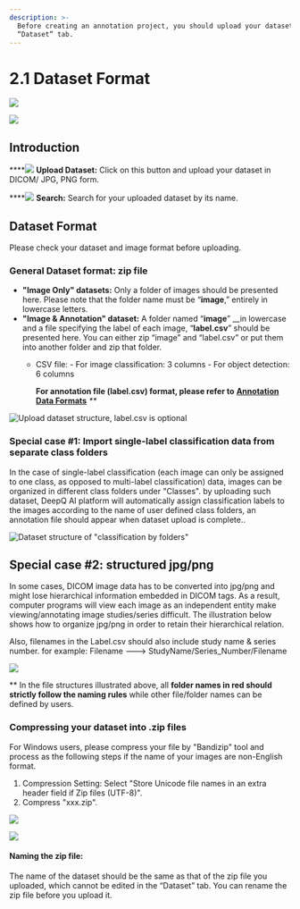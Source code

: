 ```yaml
---
description: >-
  Before creating an annotation project, you should upload your dataset in the
  “Dataset” tab.
---
```


# 2.1 Dataset Format

![](../.gitbook/assets/2-1-000001%20%281%29.png)

![](../.gitbook/assets/2-1-000002.png)

## **Introduction**

\*\*\*\*![](../.gitbook/assets/image%20%2822%29.png) **Upload Dataset:** Click on this button and upload your dataset in DICOM/ JPG, PNG form.

\*\*\*\*![](../.gitbook/assets/image%20%289%29.png) **Search:** Search for your uploaded dataset by its name.

## Dataset Format

Please check your dataset and image format before uploading.

### General Dataset format: zip file

* **"Image Only" datasets:**  Only a folder of images should be presented here. Please note that the folder name must be “**image**,” entirely in lowercase letters.    
* **"Image & Annotation" dataset:** A folder named “**image**” \_\_in lowercase and a file specifying the label of each image, “**label.csv**” should be presented here. You can either zip “image” and “label.csv” or put them into another folder and zip that folder.
  * CSV file: - For image classification: 3 columns - For object detection: 6 columns

    **For annotation file \(label.csv\) format, please refer to** [**Annotation Data Formats**](annotation-data-formats.md) _\*\*_

![Upload dataset structure, label.csv is optional](../.gitbook/assets/200001.png)

### Special case \#1: Import single-label classification data from separate class folders

In the case of single-label classification \(each image can only be assigned to one class, as opposed to multi-label classification\) data, images can be organized in different class folders under "Classes". by uploading such dataset, DeepQ AI platform will automatically assign classification labels to the images according to the name of user defined class folders, an annotation file should appear when dataset upload is complete..

![Dataset structure of &quot;classification by folders&quot;](../.gitbook/assets/2-1-000004.png)

## Special case \#2: structured jpg/png

In some cases, DICOM image data has to be converted into jpg/png and might lose hierarchical information embedded in DICOM tags. As a result, computer programs will view each image as an independent entity make viewing/annotating image studies/series difficult. The illustration below shows how to organize jpg/png in order to retain their hierarchical relation. 

Also, filenames in the Label.csv should also include study name & series number. for example: Filename ---&gt; StudyName/Series\_Number/Filename



![](../.gitbook/assets/2-1-000006%20%281%29.png)

\*\* In the file structures illustrated above, all **folder names in red should strictly follow the naming rules** while other file/folder names can be defined by users.

### Compressing your dataset into .zip files

For Windows users, please compress your file by "Bandizip" tool and process as the following steps if the name of your images are non-English format.

1. Compression Setting: Select "Store Unicode file names in an extra header field if Zip files \(UTF-8\)".
2. Compress "xxx.zip".

![](../.gitbook/assets/2-1-000005.png)

![](../.gitbook/assets/bandizip4.PNG)

#### Naming the zip file:

The name of the dataset should be the same as that of the zip file you uploaded, which cannot be edited in the “Dataset” tab. You can rename the zip file before you upload it.

